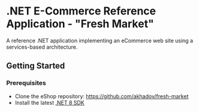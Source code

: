 # .NET E-Commerce Reference Application - "Fresh Market"

A reference .NET application implementing an eCommerce web site using a services-based architecture.

## Getting Started

### Prerequisites

- Clone the eShop repository: https://github.com/akhadov/fresh-market
- Install the latest [.NET 8 SDK](https://github.com/dotnet/installer#installers-and-binaries)

